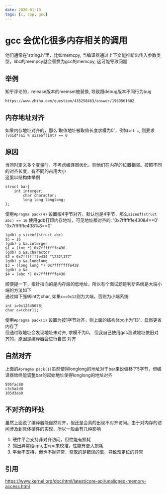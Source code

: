 ```yaml
---
date: 2020-01-10
tags: [c, cpp, gcc]
---
```


# gcc 会优化很多内存相关的调用

他们通常在'string.h'里，比如memcpy, 当编译器通过上下文能推断出传入参数类型，libc的mempcy就会替换为gcc的memcpy, 这可能导致问题

## 举例

知乎评论的，release版本的memset被替换, 导致跟debug版本不同行为bug
```
https://www.zhihu.com/question/435258463/answer/1969561682

```

## 内存地址对齐

如果内存地址对齐的，那么'取值地址被取值长度求模为0'，例如`int i`, 则要求`(void*)&i % sizeof(int) == 0`  

## 原因

当同时定义多个变量时，不考虑编译器优化，则他们在内存的位置相邻。按照不同的对齐长度，有不同的占用大小  
这里以结构体举例

```
struct bar{
	int interger;
        char charactor;
        long long longlong;
};
```
使用`#pragma pack(4)` 设置按4字节对齐，默认也是4字节，那么`sizeof(struct abc) == 16`
使用gdb打印内存地址，可见地址都对齐的: '0x7fffffffe430&4==0' '0x7fffffffe438%8==0'
```
(gdb) p sizeof(struct abc)
$5 = 16
(gdb) p &a.interger 
$1 = (int *) 0x7fffffffe430
(gdb) p &a.charactor 
$2 = 0x7fffffffe434 "\232\177"
(gdb) p &a.longlong 
$3 = (long long *) 0x7fffffffe438
(gdb) p &a
$4 = (abc *) 0x7fffffffe430
```

顺便提一下，指针指向的是内存段的低地址，所以有个面试题是判断系统是大端小端的方法如下  
通过如下强转int为char, 如果`c==0x12`则为大端，否则为小端系统
```
int i=0x12345678;
char c=(char)i;
```

使用`#pragma pack(1)` 设置为按1字节对齐，则上面的结构体大小为'13'，显然更省内存了  
但通过取地址会发现地址未对齐, 求模不为0。 但我自己使用gcc测试地址依旧对齐的，原因是编译器会进行自然 对齐

## 自然对齐

上面的`#pragma pack(1)`虽然使得longlong的地址对于bar来说偏移了5字节，但编译器始终能调整bar的起始地址使得longlong的地址对齐
```
595fac88 
c3c5a2d8
105d3ab8
```

## 不对齐的坏处

虽然上面说了编译器能自然对齐，但还是会真的出现不对齐访问。由于对内存的访问涉及到具体硬件的实现，所以一般会有几种影响
1. 硬件平台支持非对齐访问，但性能有损耗
2. 抛出异常给cpu,由cpu来校准，性能有更大损耗
3. 平台不支持，但也不抛异常，获取的是错误的值，导致难定位的异常

## 引用

https://www.kernel.org/doc/html/latest/core-api/unaligned-memory-access.html
